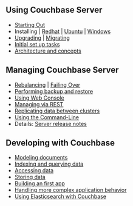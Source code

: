 Using Couchbase Server
---------------
- [Starting Out][ref1]
- Installing | [Redhat][ref2] | [Ubuntu][ref3] | [Windows][ref4]
- [Upgrading][ref5] | [Migrating][ref6]
- [Initial set up tasks][ref7]
- [Architecture and concepts][ref8]

Managing Couchbase Server
---------------------
- [Rebalancing][ref9] | [Failing Over][ref9]
- [Performing backup and restore][ref10]
- [Using Web Console][ref11]
- [Managing via REST][ref12]
- [Replicating data between clusters][ref13]
- [Using the Command-Line][ref14]
- Details: [Server release notes][ref15]

Developing with Couchbase
-------------
- [Modeling documents][ref16]
- [Indexing and querying data][ref17]
- [Accessing data][ref18]
- [Storing data][ref19]
- [Building an first app][ref20]
- [Handling more complex application behavior][ref21]
- [Using Elasticsearch with Couchbase][ref22]

[ref1]: server_guide.html#installing-couchbase-server
[ref2]: server_guide.html#red-hat-linux-installation
[ref3]: server_guide.html#ubuntu-linux-installation
[ref4]: server_guide.html#microsoft-windows-installation
[ref5]: server_guide.html#upgrading-to-couchbase-server-20

[ref6]: server_guide.html#migration-to-couchbase
[ref7]: server_guide.html#setting-up-couchbase-server
[ref8]: server_guide.html#architecture-and-concepts
[ref9]: server_guide.html#node-failover
[ref10]: server_guide.html#backup-and-restore

[ref11]: server_guide.html#web-console-for-administration
[ref12]: server_guide.html#using-the-rest-api
[ref13]: server_guide.html#cross-datacenter-replication-xdcr
[ref14]: server_guide.html#command-line-interface-for-administration
[ref15]: server_guide.html#appendix-release-notes

[ref16]: dev_guide.html#modeling-documents
[ref17]: dev_guide.html#finding-data-with-views
[ref18]: dev_guide.html#accessing-data-with-couchbase-sdks
[ref19]: dev_guide.html#storing-data
[ref20]: dev_guide.html#creating-your-first-application

[ref21]: dev_guide.html#advanced-topics-in-development
[ref22]: elasticsearch_guide.html



